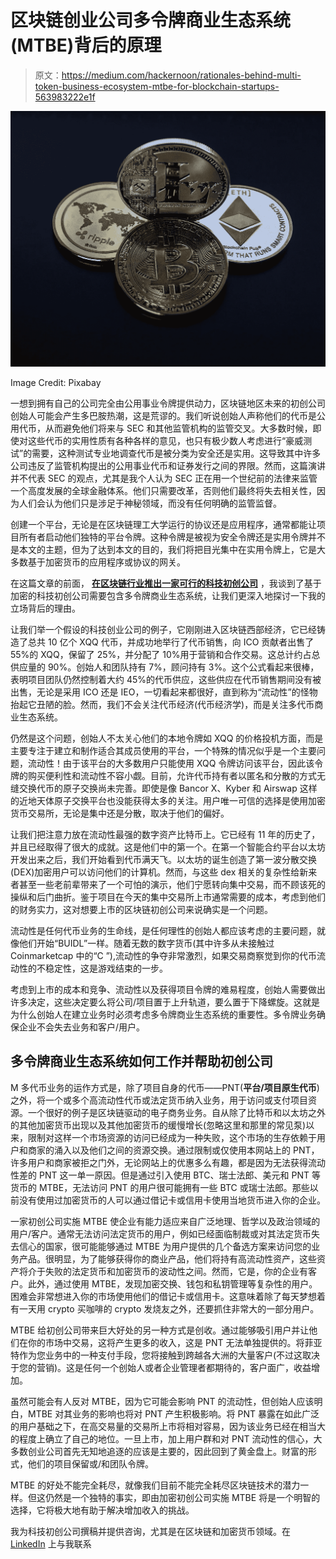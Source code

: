 # 区块链创业公司多令牌商业生态系统(MTBE)背后的原理

> 原文：<https://medium.com/hackernoon/rationales-behind-multi-token-business-ecosystem-mtbe-for-blockchain-startups-563983222e1f>

![](img/033805ac05ecc0353137c51f2e1c6f3f.png)

Image Credit: Pixabay

一想到拥有自己的公司完全由公用事业令牌提供动力，区块链地区未来的初创公司创始人可能会产生多巴胺热潮，这是荒谬的。我们听说创始人声称他们的代币是公用代币，从而避免他们将来与 SEC 和其他监管机构的监管交叉。大多数时候，即使对这些代币的实用性质有各种各样的意见，也只有极少数人考虑进行“豪威测试”的需要，这种测试专业地调查代币是被分类为安全还是实用。这导致其中许多公司违反了监管机构提出的公用事业代币和证券发行之间的界限。然而，这篇演讲并不代表 SEC 的观点，尤其是我个人认为 SEC 正在用一个世纪前的法律来监管一个高度发展的全球金融体系。他们只需要改革，否则他们最终将失去相关性，因为人们会认为他们只是涉足于神秘领域，而没有任何明确的监管监督。

创建一个平台，无论是在区块链理工大学运行的协议还是应用程序，通常都能让项目所有者启动他们独特的平台令牌。这种令牌是被视为安全令牌还是实用令牌并不是本文的主题，但为了达到本文的目的，我们将把目光集中在实用令牌上，它是大多数基于加密货币的应用程序或协议的网关。

在这篇文章的前面， [**在区块链行业推出一家可行的科技初创公司**](https://blog.goodaudience.com/launching-a-viable-tech-startup-in-the-blockchain-industry-ffb5ca679977) ，我谈到了基于加密的科技初创公司需要包含多令牌商业生态系统，让我们更深入地探讨一下我的立场背后的理由。

让我们举一个假设的科技创业公司的例子，它刚刚进入区块链西部经济，它已经铸造了总共 10 亿个 XQQ 代币，并成功地举行了代币销售，向 ICO 贡献者出售了 55%的 XQQ，保留了 25%，并分配了 10%用于营销和合作交易。这总计约占总供应量的 90%。创始人和团队持有 7%，顾问持有 3%。这个公式看起来很棒，表明项目团队仍然控制着大约 45%的代币供应，这些供应在代币销售期间没有被出售，无论是采用 ICO 还是 IEO，一切看起来都很好，直到称为“流动性”的怪物抬起它丑陋的脸。然而，我们不会关注代币经济(代币经济学)，而是关注多代币商业生态系统。

仍然是这个问题，创始人不太关心他们的本地令牌如 XQQ 的价格投机方面，而是主要专注于建立和制作适合其成员使用的平台，一个特殊的情况似乎是一个主要问题，流动性！由于该平台的大多数用户只能使用 XQQ 令牌访问该平台，因此该令牌的购买便利性和流动性不容小觑。目前，允许代币持有者以匿名和分散的方式无缝交换代币的原子交换尚未完善。即使是像 Bancor X、Kyber 和 Airswap 这样的近地天体原子交换平台也没能获得太多的关注。用户唯一可信的选择是使用加密货币交易所，无论是集中还是分散，取决于他们的偏好。

让我们把注意力放在流动性最强的数字资产比特币上。它已经有 11 年的历史了，并且已经取得了很大的成就。这是他们中的第一个。在第一个智能合约平台以太坊开发出来之后，我们开始看到代币满天飞。以太坊的诞生创造了第一波分散交换(DEX)加密用户可以访问他们的计算机。然而，与这些 dex 相关的复杂性给新来者甚至一些老前辈带来了一个可怕的演示，他们宁愿转向集中交易，而不顾该死的操纵和后门曲折。鉴于项目在今天的集中交易所上市通常需要的成本，考虑到他们的财务实力，这对想要上市的区块链初创公司来说确实是一个问题。

流动性是任何代币业务的生命线，是任何理性的创始人都应该考虑的主要问题，就像他们开始“BUIDL”一样。随着无数的数字货币(其中许多从未接触过 Coinmarketcap 中的“C ”),流动性的争夺非常激烈，如果交易商察觉到你的代币流动性的不稳定性，这是游戏结束的一步。

考虑到上市的成本和竞争、流动性以及获得项目令牌的难易程度，创始人需要做出许多决定，这些决定要么将公司/项目置于上升轨道，要么置于下降螺旋。这就是为什么创始人在建立业务时必须考虑多令牌商业生态系统的重要性。多令牌业务确保企业不会失去业务和客户/用户。

## **多令牌商业生态系统如何工作并帮助初创公司**

M 多代币业务的运作方式是，除了项目自身的代币——PNT(**平台/项目原生代币**)之外，将一个或多个高流动性代币或法定货币纳入业务，用于访问或支付项目资源。一个很好的例子是区块链驱动的电子商务业务。自从除了比特币和以太坊之外的其他加密货币出现以及其他加密货币的缓慢增长(忽略这里和那里的常见泵)以来，限制对这样一个市场资源的访问已经成为一种失败，这个市场的生存依赖于用户和商家的涌入以及他们之间的资源交换。通过限制或仅使用本网站上的 PNT，许多用户和商家被拒之门外，无论网站上的优惠多么有趣，都是因为无法获得流动性差的 PNT 这一单一原因。但是通过引入使用 BTC、瑞士法郎、美元和 PNT 等货币的 MTBE，无法访问 PNT 的用户很可能拥有一些 BTC 或瑞士法郎。那些以前没有使用过加密货币的人可以通过借记卡或信用卡使用当地货币进入你的企业。

一家初创公司实施 MTBE 使企业有能力适应来自广泛地理、哲学以及政治领域的用户/客户。通常无法访问法定货币的用户，例如已经面临制裁或对其法定货币失去信心的国家，很可能能够通过 MTBE 为用户提供的几个备选方案来访问您的业务产品。很明显，为了能够获得你的商业产品，他们将持有高流动性资产，这些资产将介于失败的法定货币和加密货币的波动性之间。然而，它是，你的企业有客户。此外，通过使用 MTBE，发现加密交换、钱包和私钥管理等复杂性的用户。困难会非常想进入你的市场使用他们的借记卡或信用卡。这意味着除了每天梦想着有一天用 crypto 买咖啡的 crypto 发烧友之外，还要抓住非常大的一部分用户。

MTBE 给初创公司带来巨大好处的另一种方式是创收。通过能够吸引用户并让他们在你的市场中交易，这将产生更多的收入，这是 PNT 无法单独提供的。将菲亚特作为您业务中的一种支付手段，您将接触到跨越各大洲的大量客户(不过这取决于您的营销)。这是任何一个创始人或者企业管理者都期待的，客户面广，收益增加。

虽然可能会有人反对 MTBE，因为它可能会影响 PNT 的流动性，但创始人应该明白，MTBE 对其业务的影响也将对 PNT 产生积极影响。将 PNT 暴露在如此广泛的用户基础之下，在高交易量的交易所上市将相对容易，因为该业务已经在相当大的程度上确立了自己的地位。一旦上市，加上用户群和对 PNT 流动性的信心，大多数创业公司首先无知地追逐的应该是主要的，因此回到了黄金盘上。财富的形式，他们的项目保留或/和团队令牌。

MTBE 的好处不能完全耗尽，就像我们目前不能完全耗尽区块链技术的潜力一样。但这仍然是一个独特的事实，即由加密初创公司实施 MTBE 将是一个明智的选择，它将极大地有助于解决增加收入的挑战。

我为科技初创公司撰稿并提供咨询，尤其是在区块链和加密货币领域。在 [LinkedIn](https://www.linkedin.com/in/victor-ugochukwu-906942158) 上与我联系